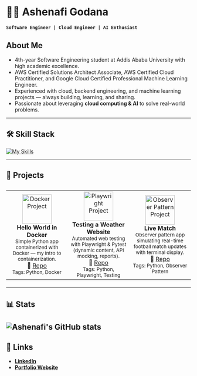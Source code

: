 # 👨‍💻 Ashenafi Godana 
**`Software Engineer | Cloud Engineer | AI Enthusiast`**

## About Me
- 4th-year Software Engineering student at Addis Ababa University with high academic excellence.  
- AWS Certified Solutions Architect Associate, AWS Certified Cloud Practitioner, and Google Cloud Certified Professional Machine Learning Engineer.  
- Experienced with cloud, backend engineering, and machine learning projects — always building, learning, and sharing.  
- Passionate about leveraging **cloud computing & AI** to solve real-world problems.  

---

## 🛠️ Skill Stack
[![My Skills](https://skillicons.dev/icons?i=python,docker,kubernetes,git,github,aws,gcp,postgresql,js,django,fastapi,html,css&theme=light)](https://skillicons.dev)

---

## 🚀 Projects
## <table>
  <tr>
    <td align="center" width="33%">
      <a href="https://github.com/your-username/docker-intro">
        <img src="https://skillicons.dev/icons?i=docker" alt="Docker Project" width="80"/>
      </a>
      <br/>
      <b>Hello World in Docker</b><br/>
      <sub>Simple Python app containerized with Docker — my intro to containerization.</sub><br/>
      🔗 <a href="https://github.com/your-username/docker-intro">Repo</a>
      <br/>
      <sub>Tags: Python, Docker</sub>
    </td>
    <td align="center" width="33%">
      <a href="https://github.com/your-username/testing-weather-website">
        <img src="https://skillicons.dev/icons?i=python" alt="Playwright Project" width="80"/>
      </a>
      <br/>
      <b>Testing a Weather Website</b><br/>
      <sub>Automated web testing with Playwright & Pytest (dynamic content, API mocking, reports).</sub><br/>
      🔗 <a href="https://github.com/your-username/testing-weather-website">Repo</a>
      <br/>
      <sub>Tags: Python, Playwright, Testing</sub>
    </td>
    <td align="center" width="33%">
      <a href="https://github.com/your-username/live-match">
        <img src="https://skillicons.dev/icons?i=python" alt="Observer Pattern Project" width="80"/>
      </a>
      <br/>
      <b>Live Match</b><br/>
      <sub>Observer pattern app simulating real-time football match updates with terminal display.</sub><br/>
      🔗 <a href="https://github.com/your-username/live-match">Repo</a>
      <br/>
      <sub>Tags: Python, Observer Pattern</sub>
    </td>
  </tr>
</table>

---

## 📊 Stats
![Ashenafi's GitHub stats](https://github-readme-stats.vercel.app/api?username=ashenafiTech&show_icons=true&theme=tokyonight)
---

## 🔗 Links
- [**LinkedIn**](https://www.linkedin.com/in/ashenafig/)  
- [**Portfolio Website**](ashenafigodana.com)

